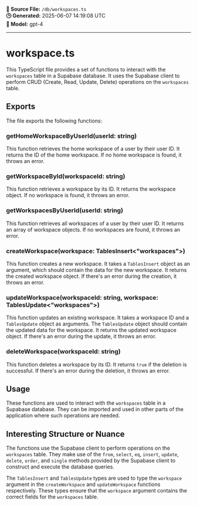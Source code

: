 **📄 Source File:** `/db/workspaces.ts`  
**🕒 Generated:** 2025-06-07 14:19:08 UTC  
**🤖 Model:** gpt-4

---

# workspace.ts

This TypeScript file provides a set of functions to interact with the `workspaces` table in a Supabase database. It uses the Supabase client to perform CRUD (Create, Read, Update, Delete) operations on the `workspaces` table.

## Exports

The file exports the following functions:

### getHomeWorkspaceByUserId(userId: string)

This function retrieves the home workspace of a user by their user ID. It returns the ID of the home workspace. If no home workspace is found, it throws an error.

### getWorkspaceById(workspaceId: string)

This function retrieves a workspace by its ID. It returns the workspace object. If no workspace is found, it throws an error.

### getWorkspacesByUserId(userId: string)

This function retrieves all workspaces of a user by their user ID. It returns an array of workspace objects. If no workspaces are found, it throws an error.

### createWorkspace(workspace: TablesInsert<"workspaces">)

This function creates a new workspace. It takes a `TablesInsert` object as an argument, which should contain the data for the new workspace. It returns the created workspace object. If there's an error during the creation, it throws an error.

### updateWorkspace(workspaceId: string, workspace: TablesUpdate<"workspaces">)

This function updates an existing workspace. It takes a workspace ID and a `TablesUpdate` object as arguments. The `TablesUpdate` object should contain the updated data for the workspace. It returns the updated workspace object. If there's an error during the update, it throws an error.

### deleteWorkspace(workspaceId: string)

This function deletes a workspace by its ID. It returns `true` if the deletion is successful. If there's an error during the deletion, it throws an error.

## Usage

These functions are used to interact with the `workspaces` table in a Supabase database. They can be imported and used in other parts of the application where such operations are needed.

## Interesting Structure or Nuance

The functions use the Supabase client to perform operations on the `workspaces` table. They make use of the `from`, `select`, `eq`, `insert`, `update`, `delete`, `order`, and `single` methods provided by the Supabase client to construct and execute the database queries.

The `TablesInsert` and `TablesUpdate` types are used to type the `workspace` argument in the `createWorkspace` and `updateWorkspace` functions respectively. These types ensure that the `workspace` argument contains the correct fields for the `workspaces` table.
